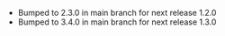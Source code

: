 - Bumped to 2.3.0 in main branch for next release 1.2.0
- Bumped to 3.4.0 in main branch for next release 1.3.0
